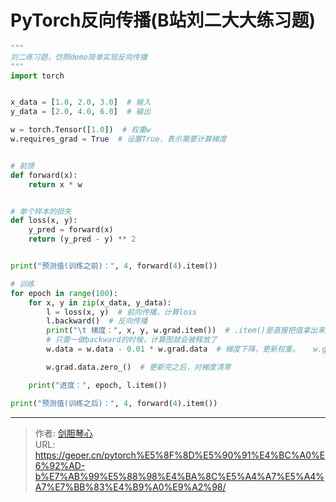 # PyTorch反向传播(B站刘二大大练习题)

<script type="text/javascript" src="/js/src/bai.js"></script>


```python
"""
刘二练习题，仿照demo简单实现反向传播
"""
import torch


x_data = [1.0, 2.0, 3.0]  # 输入
y_data = [2.0, 4.0, 6.0]  # 输出

w = torch.Tensor([1.0])  # 权重w
w.requires_grad = True  # 设置True，表示需要计算梯度


# 前馈
def forward(x):
    return x * w


# 单个样本的损失
def loss(x, y):
    y_pred = forward(x)
    return (y_pred - y) ** 2


print("预测值(训练之前)：", 4, forward(4).item())

# 训练
for epoch in range(100):
    for x, y in zip(x_data, y_data):
        l = loss(x, y)  # 前向传播，计算loss
        l.backward()  # 反向传播
        print("\t 梯度：", x, y, w.grad.item())  # .item()是直接把值拿出来产生标量
        # 只要一做backward的时候，计算图就会被释放了
        w.data = w.data - 0.01 * w.grad.data  # 梯度下降，更新权重。   w.grad也是一个tensor，所以要取他的data（这里只是修改数值，用.data的时候不会生成计算图）。这里的0.01 是学习率

        w.grad.data.zero_()  # 更新完之后，对梯度清零

    print("进度：", epoch, l.item())

print("预测值(训练之后)：", 4, forward(4).item())


```

---

> 作者: [剑胆琴心](http://geoer.cn)  
> URL: https://geoer.cn/pytorch%E5%8F%8D%E5%90%91%E4%BC%A0%E6%92%AD-b%E7%AB%99%E5%88%98%E4%BA%8C%E5%A4%A7%E5%A4%A7%E7%BB%83%E4%B9%A0%E9%A2%98/  

